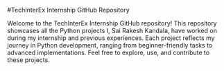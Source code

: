 #TechInterEx Internship GitHub Repository


Welcome to the TechInterEx Internship GitHub repository! This repository showcases all the Python projects I, Sai Rakesh Kandala, have worked on during my internship and previous experiences. Each project reflects my journey in Python development, ranging from beginner-friendly tasks to advanced implementations. Feel free to explore, use, and contribute to these projects.

